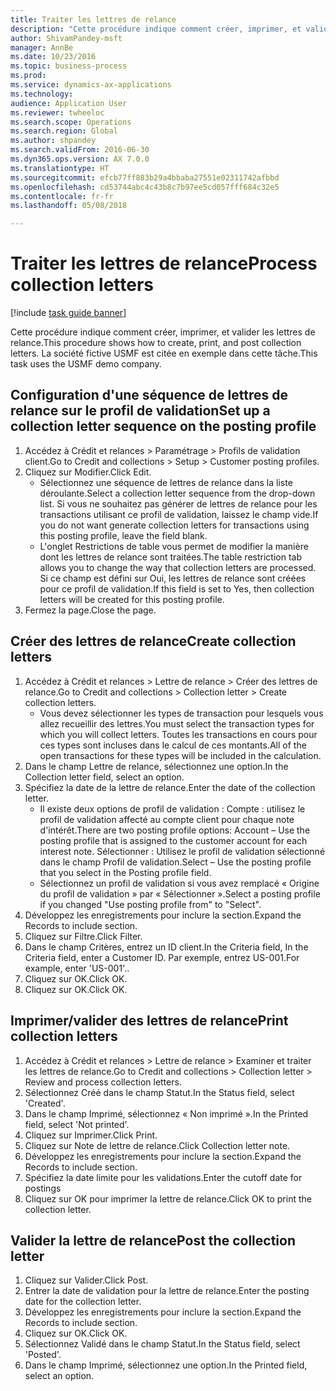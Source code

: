```yaml
--- 
title: Traiter les lettres de relance
description: "Cette procédure indique comment créer, imprimer, et valider les lettres de relance."
author: ShivamPandey-msft
manager: AnnBe
ms.date: 10/23/2016
ms.topic: business-process
ms.prod: 
ms.service: dynamics-ax-applications
ms.technology: 
audience: Application User
ms.reviewer: twheeloc
ms.search.scope: Operations
ms.search.region: Global
ms.author: shpandey
ms.search.validFrom: 2016-06-30
ms.dyn365.ops.version: AX 7.0.0
ms.translationtype: HT
ms.sourcegitcommit: efcb77ff883b29a4bbaba27551e02311742afbbd
ms.openlocfilehash: cd53744abc4c43b8c7b97ee5cd057fff684c32e5
ms.contentlocale: fr-fr
ms.lasthandoff: 05/08/2018

---
```

# <a name="process-collection-letters"></a><span data-ttu-id="086e0-103">Traiter les lettres de relance</span><span class="sxs-lookup"><span data-stu-id="086e0-103">Process collection letters</span></span>

[!include [task guide banner](../../includes/task-guide-banner.md)]

<span data-ttu-id="086e0-104">Cette procédure indique comment créer, imprimer, et valider les lettres de relance.</span><span class="sxs-lookup"><span data-stu-id="086e0-104">This procedure shows how to create, print, and post collection letters.</span></span> <span data-ttu-id="086e0-105">La société fictive USMF est citée en exemple dans cette tâche.</span><span class="sxs-lookup"><span data-stu-id="086e0-105">This task uses the USMF demo company.</span></span>


## <a name="set-up-a-collection-letter-sequence-on-the-posting-profile"></a><span data-ttu-id="086e0-106">Configuration d'une séquence de lettres de relance sur le profil de validation</span><span class="sxs-lookup"><span data-stu-id="086e0-106">Set up a collection letter sequence on the posting profile</span></span>
1. <span data-ttu-id="086e0-107">Accédez à Crédit et relances > Paramétrage > Profils de validation client.</span><span class="sxs-lookup"><span data-stu-id="086e0-107">Go to Credit and collections > Setup > Customer posting profiles.</span></span>
2. <span data-ttu-id="086e0-108">Cliquez sur Modifier.</span><span class="sxs-lookup"><span data-stu-id="086e0-108">Click Edit.</span></span>
    * <span data-ttu-id="086e0-109">Sélectionnez une séquence de lettres de relance dans la liste déroulante.</span><span class="sxs-lookup"><span data-stu-id="086e0-109">Select a collection letter sequence from the drop-down list.</span></span> <span data-ttu-id="086e0-110">Si vous ne souhaitez pas générer de lettres de relance pour les transactions utilisant ce profil de validation, laissez le champ vide.</span><span class="sxs-lookup"><span data-stu-id="086e0-110">If you do not want generate collection letters for transactions using this posting profile, leave the field blank.</span></span>  
    * <span data-ttu-id="086e0-111">L'onglet Restrictions de table vous permet de modifier la manière dont les lettres de relance sont traitées.</span><span class="sxs-lookup"><span data-stu-id="086e0-111">The table restriction tab allows you to change the way that collection letters are processed.</span></span> <span data-ttu-id="086e0-112">Si ce champ est défini sur Oui, les lettres de relance sont créées pour ce profil de validation.</span><span class="sxs-lookup"><span data-stu-id="086e0-112">If this field is set to Yes, then collection letters will be created for this posting profile.</span></span>  
3. <span data-ttu-id="086e0-113">Fermez la page.</span><span class="sxs-lookup"><span data-stu-id="086e0-113">Close the page.</span></span>

## <a name="create-collection-letters"></a><span data-ttu-id="086e0-114">Créer des lettres de relance</span><span class="sxs-lookup"><span data-stu-id="086e0-114">Create collection letters</span></span>
1. <span data-ttu-id="086e0-115">Accédez à Crédit et relances > Lettre de relance > Créer des lettres de relance.</span><span class="sxs-lookup"><span data-stu-id="086e0-115">Go to Credit and collections > Collection letter > Create collection letters.</span></span>
    * <span data-ttu-id="086e0-116">Vous devez sélectionner les types de transaction pour lesquels vous allez recueillir des lettres.</span><span class="sxs-lookup"><span data-stu-id="086e0-116">You must select the transaction types for which you will collect letters.</span></span> <span data-ttu-id="086e0-117">Toutes les transactions en cours pour ces types sont incluses dans le calcul de ces montants.</span><span class="sxs-lookup"><span data-stu-id="086e0-117">All of the open transactions for these types will be included in the calculation.</span></span>  
2. <span data-ttu-id="086e0-118">Dans le champ Lettre de relance, sélectionnez une option.</span><span class="sxs-lookup"><span data-stu-id="086e0-118">In the Collection letter field, select an option.</span></span>
3. <span data-ttu-id="086e0-119">Spécifiez la date de la lettre de relance.</span><span class="sxs-lookup"><span data-stu-id="086e0-119">Enter the date of the collection letter.</span></span>
    * <span data-ttu-id="086e0-120">Il existe deux options de profil de validation : Compte : utilisez le profil de validation affecté au compte client pour chaque note d'intérêt.</span><span class="sxs-lookup"><span data-stu-id="086e0-120">There are two posting profile options:   Account – Use the posting profile that is assigned to the customer account for each interest note.</span></span>   <span data-ttu-id="086e0-121">Sélectionner : Utilisez le profil de validation sélectionné dans le champ Profil de validation.</span><span class="sxs-lookup"><span data-stu-id="086e0-121">Select – Use the posting profile that you select in the Posting profile field.</span></span>  
    * <span data-ttu-id="086e0-122">Sélectionnez un profil de validation si vous avez remplacé « Origine du profil de validation » par « Sélectionner ».</span><span class="sxs-lookup"><span data-stu-id="086e0-122">Select a posting profile if you changed "Use posting profile from" to "Select".</span></span>  
4. <span data-ttu-id="086e0-123">Développez les enregistrements pour inclure la section.</span><span class="sxs-lookup"><span data-stu-id="086e0-123">Expand the Records to include section.</span></span>
5. <span data-ttu-id="086e0-124">Cliquez sur Filtre.</span><span class="sxs-lookup"><span data-stu-id="086e0-124">Click Filter.</span></span>
6. <span data-ttu-id="086e0-125">Dans le champ Critères, entrez un ID client.</span><span class="sxs-lookup"><span data-stu-id="086e0-125">In the Criteria field, In the Criteria field, enter a Customer ID.</span></span> <span data-ttu-id="086e0-126">Par exemple, entrez US-001.</span><span class="sxs-lookup"><span data-stu-id="086e0-126">For example, enter 'US-001'..</span></span>
7. <span data-ttu-id="086e0-127">Cliquez sur OK.</span><span class="sxs-lookup"><span data-stu-id="086e0-127">Click OK.</span></span>
8. <span data-ttu-id="086e0-128">Cliquez sur OK.</span><span class="sxs-lookup"><span data-stu-id="086e0-128">Click OK.</span></span>

## <a name="print-collection-letters"></a><span data-ttu-id="086e0-129">Imprimer/valider des lettres de relance</span><span class="sxs-lookup"><span data-stu-id="086e0-129">Print collection letters</span></span>
1. <span data-ttu-id="086e0-130">Accédez à Crédit et relances > Lettre de relance > Examiner et traiter les lettres de relance.</span><span class="sxs-lookup"><span data-stu-id="086e0-130">Go to Credit and collections > Collection letter > Review and process collection letters.</span></span>
2. <span data-ttu-id="086e0-131">Sélectionnez Créé dans le champ Statut.</span><span class="sxs-lookup"><span data-stu-id="086e0-131">In the Status field, select 'Created'.</span></span>
3. <span data-ttu-id="086e0-132">Dans le champ Imprimé, sélectionnez « Non imprimé ».</span><span class="sxs-lookup"><span data-stu-id="086e0-132">In the Printed field, select 'Not printed'.</span></span>
4. <span data-ttu-id="086e0-133">Cliquez sur Imprimer.</span><span class="sxs-lookup"><span data-stu-id="086e0-133">Click Print.</span></span>
5. <span data-ttu-id="086e0-134">Cliquez sur Note de lettre de relance.</span><span class="sxs-lookup"><span data-stu-id="086e0-134">Click Collection letter note.</span></span>
6. <span data-ttu-id="086e0-135">Développez les enregistrements pour inclure la section.</span><span class="sxs-lookup"><span data-stu-id="086e0-135">Expand the Records to include section.</span></span>
7. <span data-ttu-id="086e0-136">Spécifiez la date limite pour les validations.</span><span class="sxs-lookup"><span data-stu-id="086e0-136">Enter the cutoff date for postings</span></span>
8. <span data-ttu-id="086e0-137">Cliquez sur OK pour imprimer la lettre de relance.</span><span class="sxs-lookup"><span data-stu-id="086e0-137">Click OK to print the collection letter.</span></span>

## <a name="post-the-collection-letter"></a><span data-ttu-id="086e0-138">Valider la lettre de relance</span><span class="sxs-lookup"><span data-stu-id="086e0-138">Post the collection letter</span></span>
1. <span data-ttu-id="086e0-139">Cliquez sur Valider.</span><span class="sxs-lookup"><span data-stu-id="086e0-139">Click Post.</span></span>
2. <span data-ttu-id="086e0-140">Entrer la date de validation pour la lettre de relance.</span><span class="sxs-lookup"><span data-stu-id="086e0-140">Enter the posting date for the collection letter.</span></span>
3. <span data-ttu-id="086e0-141">Développez les enregistrements pour inclure la section.</span><span class="sxs-lookup"><span data-stu-id="086e0-141">Expand the Records to include section.</span></span>
4. <span data-ttu-id="086e0-142">Cliquez sur OK.</span><span class="sxs-lookup"><span data-stu-id="086e0-142">Click OK.</span></span>
5. <span data-ttu-id="086e0-143">Sélectionnez Validé dans le champ Statut.</span><span class="sxs-lookup"><span data-stu-id="086e0-143">In the Status field, select 'Posted'.</span></span>
6. <span data-ttu-id="086e0-144">Dans le champ Imprimé, sélectionnez une option.</span><span class="sxs-lookup"><span data-stu-id="086e0-144">In the Printed field, select an option.</span></span>


